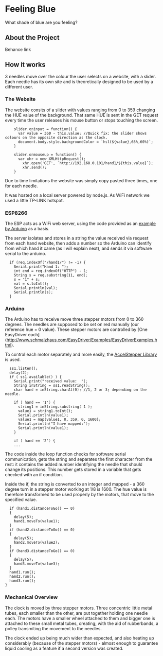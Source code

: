 # Feeling Blue
What shade of blue are you feeling?

## About the Project
Behance link

## How it works

3 needles move over the colour the user selects on a website, with a slider. Each needle has its own site and is theoretically designed to be used by a different user. 

### The Website

The website consits of a slider with values ranging from 0 to 359 changing the HUE value of the background. That same HUE is sent in the GET request every time the user releases his mouse button or stops touching the screen.

```
	slider.oninput = function() {
	  var value = 360 - this.value; //Quick fix: the slider shows colours on the opposite direction as the clock. 
	  document.body.style.backgroundColor = `hsl(${value},65%,60%)`;
	}

	slider.onmouseup = function() {
	  var xhr = new XMLHttpRequest();
		xhr.open('GET', `http://192.168.0.101/hand1/${this.value}`);
		xhr.send();
	}
```

Due to time limitations the website was simply copy pasted three times, one for each needle.

It was hosted on a local server powered by node.js. As WiFi network we used a little TP-LINK hotspot. 


### ESP8266

The ESP acts as a WiFi web server, using the code provided as an [example by Arduino](https://github.com/esp8266/Arduino/blob/master/libraries/ESP8266WiFi/examples/WiFiManualWebServer/WiFiManualWebServer.ino) as a basis.

The server isolates and stores in a string the value received via request from each hand website, then adds a number so the Arduino can  identify from which hand it came (as I will explain next), and sends it via software serial to the arduino.

```
  if (req.indexOf("/hand1/") != -1) {
    Serial.print("Hand 1: ");
    int end = req.indexOf("HTTP") - 1;
    String s = req.substring(11, end); 
    s = "1" + s;
    val = s.toInt();
    Serial.println(val);
    Serial.println(s);
  }
```

### Arduino

The Arduino has to receive move three stepper motors from 0 to 360 degrees. The needles are supposed to be set on red manually (our reference hue = 0  value). These stepper motors are controlled by [One EasyDriver each] (http://www.schmalzhaus.com/EasyDriver/Examples/EasyDriverExamples.html).

To control each motor separately and more easily, the [AccelStepper Library](http://www.airspayce.com/mikem/arduino/AccelStepper/) is used.

```
  ss1.listen();
  delay(2);
  if ( ss1.available() ) {
    Serial.print("received value:  ");
    String inString = ss1.readString();
    char hand = inString.charAt(0); //1, 2 or 3; depending on the needle.

    if ( hand == '1') {
      string1 = inString.substring( 1 );
      value1 = string1.toInt();
      Serial.println(value1);
      value1 = map(value1, 0, 359, 0, 1600);
      Serial.println("I have mapped:");
      Serial.println(value1);
    }
    
    if ( hand == '2') {
    ...
```

The code inside the loop function checks for software serial communication, gets the string and separates the first character from the rest: it contains the added number identifying the needle that should change its positions. This number gets stored in a variable that gets checked with an if condition.

Inside the if, the string is converted to an integer and mapped - a 360 degree turn in a stepper motor working at 1/8 is 1600. The hue value is therefore transformed to be used properly by the motors, that move to the specified value. 

```
  if (hand1.distanceToGo() == 0)
  {
    delay(5);
    hand1.moveTo(value1);
  }
  if (hand2.distanceToGo() == 0)
  {
    delay(5);
    hand2.moveTo(value2);
  }
  if (hand3.distanceToGo() == 0)
  {
    delay(5);
    hand3.moveTo(value3);
  }
  hand1.run();
  hand2.run();
  hand3.run();
}

```


### Mechanical Overview

The clock is moved by three stepper motors. Three concentric little metal tubes, each smaller than the other, are put together holding one needle each. The motors have a smaller wheel attached to them and bigger one is attached to these small metal tubes, creating, with the aid of rubberbands, a polley transmiting the movement to the needles.  

The clock ended up being much wider than expected, and also heating up considerably (because of the stepper motors) - almost enough to guarantee liquid cooling as a feature if a second version was created.


